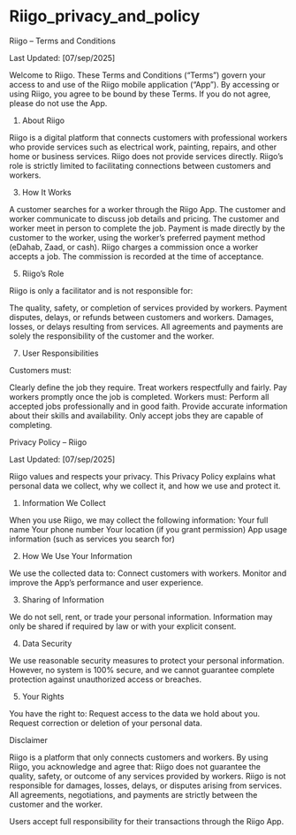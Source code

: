 # Riigo_privacy_and_policy


Riigo – Terms and Conditions

Last Updated: [07/sep/2025]

Welcome to Riigo. These Terms and Conditions (“Terms”) govern your access to and use of the Riigo mobile application (“App”). By accessing or using Riigo, you agree to be bound by these Terms. If you do not agree, please do not use the App.

1. About Riigo

Riigo is a digital platform that connects customers with professional workers who provide services such as electrical work, painting, repairs, and other home or business services.
Riigo does not provide services directly.
Riigo’s role is strictly limited to facilitating connections between customers and workers.

3. How It Works

A customer searches for a worker through the Riigo App.
The customer and worker communicate to discuss job details and pricing.
The customer and worker meet in person to complete the job.
Payment is made directly by the customer to the worker, using the worker’s preferred payment method (eDahab, Zaad, or cash).
Riigo charges a commission once a worker accepts a job. The commission is recorded at the time of acceptance.

5. Riigo’s Role

Riigo is only a facilitator and is not responsible for:

The quality, safety, or completion of services provided by workers.
Payment disputes, delays, or refunds between customers and workers.
Damages, losses, or delays resulting from services.
All agreements and payments are solely the responsibility of the customer and the worker.

7. User Responsibilities

Customers must:

Clearly define the job they require.
Treat workers respectfully and fairly.
Pay workers promptly once the job is completed.
Workers must:
Perform all accepted jobs professionally and in good faith.
Provide accurate information about their skills and availability.
Only accept jobs they are capable of completing.



Privacy Policy – Riigo

Last Updated: [07/sep/2025]

Riigo values and respects your privacy. 
This Privacy Policy explains what personal data we collect, why we collect it, and how we use and protect it.

1. Information We Collect

When you use Riigo, we may collect the following information:
Your full name
Your phone number
Your location (if you grant permission)
App usage information (such as services you search for)

2. How We Use Your Information

We use the collected data to:
Connect customers with workers.
Monitor and improve the App’s performance and user experience.

3. Sharing of Information

We do not sell, rent, or trade your personal information.
Information may only be shared if required by law or with your explicit consent.

4. Data Security

We use reasonable security measures to protect your personal information. However, no system is 100% secure, and we cannot guarantee complete protection against unauthorized access or breaches.

5. Your Rights

You have the right to:
Request access to the data we hold about you.
Request correction or deletion of your personal data.

Disclaimer

Riigo is a platform that only connects customers and workers. By using Riigo, you acknowledge and agree that:
Riigo does not guarantee the quality, safety, or outcome of any services provided by workers.
Riigo is not responsible for damages, losses, delays, or disputes arising from services.
All agreements, negotiations, and payments are strictly between the customer and the worker.

Users accept full responsibility for their transactions through the Riigo App.
